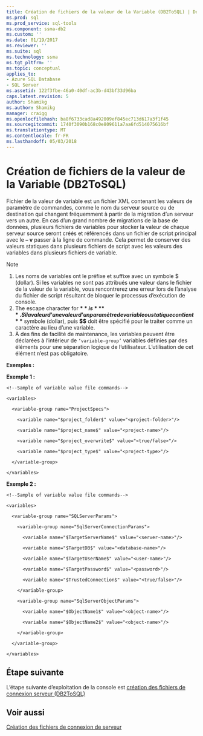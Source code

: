 ```yaml
---
title: Création de fichiers de la valeur de la Variable (DB2ToSQL) | Documents Microsoft
ms.prod: sql
ms.prod_service: sql-tools
ms.component: ssma-db2
ms.custom: ''
ms.date: 01/19/2017
ms.reviewer: ''
ms.suite: sql
ms.technology: ssma
ms.tgt_pltfrm: ''
ms.topic: conceptual
applies_to:
- Azure SQL Database
- SQL Server
ms.assetid: 122f3fbe-46a0-40df-ac3b-d43bf33d96ba
caps.latest.revision: 5
author: Shamikg
ms.author: Shamikg
manager: craigg
ms.openlocfilehash: ba8f6733cad8a492009ef845ec713d617a3f1f45
ms.sourcegitcommit: 1740f3090b168c0e809611a7aa6fd514075616bf
ms.translationtype: MT
ms.contentlocale: fr-FR
ms.lasthandoff: 05/03/2018
---
```

# <a name="creating-variable-value-files-db2tosql"></a>Création de fichiers de la valeur de la Variable (DB2ToSQL)
Fichier de la valeur de variable est un fichier XML contenant les valeurs de paramètre de commandes, comme le nom du serveur source ou de destination qui changent fréquemment à partir de la migration d’un serveur vers un autre. En cas d’un grand nombre de migrations de la base de données, plusieurs fichiers de variables pour stocker la valeur de chaque serveur source seront créés et référencés dans un fichier de script principal avec le **– v** passer à la ligne de commande. Cela permet de conserver des valeurs statiques dans plusieurs fichiers de script avec les valeurs des variables dans plusieurs fichiers de variable.  
  
> [!NOTE]  
> 1.  Les noms de variables ont le préfixe et suffixe avec un symbole $ (dollar). Si les variables ne sont pas attribués une valeur dans le fichier de la valeur de la variable, vous rencontrerez une erreur lors de l’analyse du fichier de script résultant de bloquer le processus d’exécution de console.  
> 2.  The escape character for **$** is **$$**. Si la valeur d’une valeur d’un paramètre de variable ou statique contient **$** symbole (dollar), puis **$$** doit être spécifié pour le traiter comme un caractère au lieu d’une variable.  
> 3.  À des fins de facilité de maintenance, les variables peuvent être déclarées à l’intérieur de `‘variable-group’` variables définies par des éléments pour une séparation logique de l’utilisateur.  L’utilisation de cet élément n’est pas obligatoire.  
  
**Exemples :**  
  
**Exemple 1 :**  
  
```  
<!--Sample of variable value file commands-->  
  
<variables>  
  
  <variable-group name="ProjectSpecs">  
  
    <variable name="$project_folder$" value="<project-folder>"/>  
  
    <variable name="$project_name$" value="<project-name>"/>  
  
    <variable name="$project_overwrite$" value="<true/false>"/>  
  
    <variable name="$project_type$" value="<project-type>"/>  
  
  </variable-group>  
  
</variables>  
```  
**Exemple 2 :**  
  
```  
<!--Sample of variable value file commands-->  
  
<variables>  
  
  <variable-group name="SQLServerParams">  
  
    <variable-group name="SqlServerConnectionParams">  
  
      <variable name="$TargetServerName$" value="<server-name>"/>  
  
      <variable name="$TargetDB$" value="<database-name>"/>  
  
      <variable name="$TargetUserName$" value="<user-name>"/>  
  
      <variable name="$TargetPassword$" value="<password>"/>  
  
      <variable name="$TrustedConnection$" value="<true/false>"/>  
  
    </variable-group>  
  
    <variable-group name="SqlServerObjectParams">  
  
      <variable name="$ObjectName1$" value="<object-name>"/>  
  
      <variable name="$ObjectName2$" value="<object-name>"/>  
  
    </variable-group>  
  
  </variable-group>  
  
</variables>  
```  
  
## <a name="next-step"></a>Étape suivante  
L’étape suivante d’exploitation de la console est [création des fichiers de connexion serveur &#40;DB2ToSQL&#41;](../../ssma/db2/creating-the-server-connection-files-db2tosql.md)  
  
## <a name="see-also"></a>Voir aussi  
[Création des fichiers de connexion de serveur](http://msdn.microsoft.com/en-us/002f129e-0868-48ad-a4b4-c68b5007e12e)  
  
